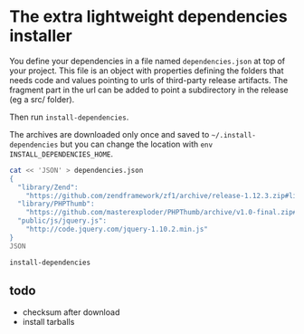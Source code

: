 
# The extra lightweight dependencies installer

You define your dependencies in a file named `dependencies.json` at top
of your project. This file is an object with properties defining the
folders that needs code and values pointing to
urls of third-party release artifacts.  The fragment part in the url
can be added to point a subdirectory in the release (eg a src/ folder).

Then run `install-dependencies`.

The archives are downloaded only once and saved to
`~/.install-dependencies` but you can change
the location with `env INSTALL_DEPENDENCIES_HOME`.

```bash
cat << 'JSON' > dependencies.json
{
  "library/Zend":
    "https://github.com/zendframework/zf1/archive/release-1.12.3.zip#library/Zend",
  "library/PHPThumb":
    "https://github.com/masterexploder/PHPThumb/archive/v1.0-final.zip#src",
  "public/js/jquery.js":
    "http://code.jquery.com/jquery-1.10.2.min.js"
}
JSON

install-dependencies
```

## todo

- checksum after download
- install tarballs

